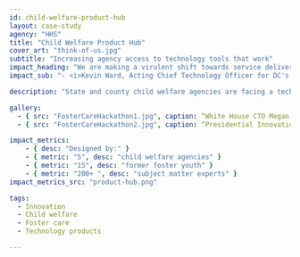 ```yaml
---
id: child-welfare-product-hub
layout: case-study
agency: "HHS"
title: "Child Welfare Product Hub"
cover_art: "think-of-us.jpg"
subtitle: "Increasing agency access to technology tools that work"
impact_heading: "We are making a virulent shift towards service delivery and away from reactionary data collection."
impact_sub: "- <i>Kevin Ward, Acting Chief Technology Officer for DC's Child and Family Services Agency</i>"

description: "State and county child welfare agencies are facing a technology modernization effort around the country. With new information system regulations in place for the first time since 1993, they can now invest in systems that include data interoperability features and more flexible reporting requirements. The Child Welfare Product Hub provides a central digital location to share and find technology tools focused on improving outcomes for children, youth, and families in the foster care system. ACYF will launch this website to help ensure that state and county child welfare agency experts are aware of modern tools that meet their needs. From agency-created apps that supplement mandated reporting systems to nonprofit-created apps that help foster youth transition to adulthood, the product hub will provide visibility across the country for innovative and proven child welfare technology products.  Innovation is happening in child welfare, and the product hub will assist in breaking down the silos that prevent dedicated innovators from duplicating efforts and encourage them to build on one another’s successes"

gallery:
  - { src: "FosterCareHackathon1.jpg", caption: “White House CTO Megan Smith offers advice as Presidential Innovation Fellow Emily Ianacone builds the wireframe for the child welfare product hub” }
  - { src: "FosterCareHackathon2.jpg", caption: “Presidential Innovation Fellows facilitate a design session with former foster youth and child welfare agency workers” }

impact_metrics:
    - { desc: "Designed by:" }
    - { metric: "5", desc: "child welfare agencies" }
    - { metric: "15", desc: "former foster youth" }
    - { metric: "200+ ", desc: "subject matter experts" }
impact_metrics_src: "product-hub.png"

tags:
  - Innovation
  - Child welfare
  - Foster care
  - Technology products

---
```

